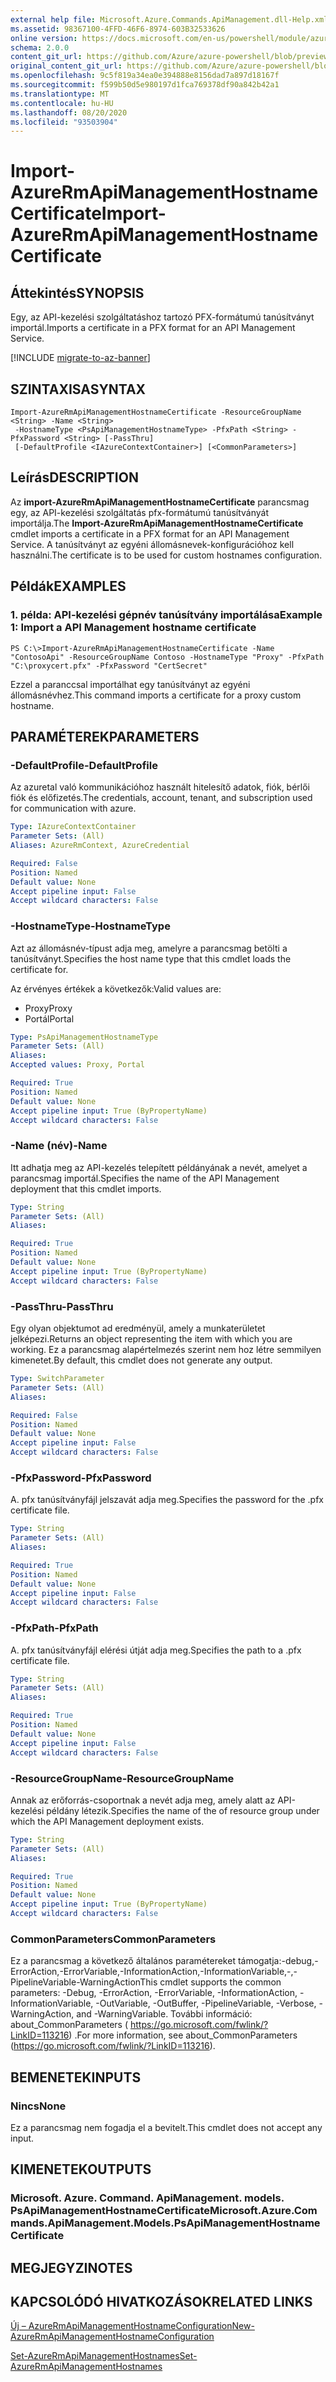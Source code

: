 ```yaml
---
external help file: Microsoft.Azure.Commands.ApiManagement.dll-Help.xml
ms.assetid: 98367100-4FFD-46F6-8974-603B32533626
online version: https://docs.microsoft.com/en-us/powershell/module/azurerm.apimanagement/import-azurermapimanagementhostnamecertificate
schema: 2.0.0
content_git_url: https://github.com/Azure/azure-powershell/blob/preview/src/ResourceManager/ApiManagement/Commands.ApiManagement/help/Import-AzureRmApiManagementHostnameCertificate.md
original_content_git_url: https://github.com/Azure/azure-powershell/blob/preview/src/ResourceManager/ApiManagement/Commands.ApiManagement/help/Import-AzureRmApiManagementHostnameCertificate.md
ms.openlocfilehash: 9c5f819a34ea0e394888e8156dad7a897d18167f
ms.sourcegitcommit: f599b50d5e980197d1fca769378df90a842b42a1
ms.translationtype: MT
ms.contentlocale: hu-HU
ms.lasthandoff: 08/20/2020
ms.locfileid: "93503904"
---
```

# <span data-ttu-id="40582-101">Import-AzureRmApiManagementHostnameCertificate</span><span class="sxs-lookup"><span data-stu-id="40582-101">Import-AzureRmApiManagementHostnameCertificate</span></span>

## <span data-ttu-id="40582-102">Áttekintés</span><span class="sxs-lookup"><span data-stu-id="40582-102">SYNOPSIS</span></span>
<span data-ttu-id="40582-103">Egy, az API-kezelési szolgáltatáshoz tartozó PFX-formátumú tanúsítványt importál.</span><span class="sxs-lookup"><span data-stu-id="40582-103">Imports a certificate in a PFX format for an API Management Service.</span></span>

[!INCLUDE [migrate-to-az-banner](../../includes/migrate-to-az-banner.md)]

## <span data-ttu-id="40582-104">SZINTAXISA</span><span class="sxs-lookup"><span data-stu-id="40582-104">SYNTAX</span></span>

```
Import-AzureRmApiManagementHostnameCertificate -ResourceGroupName <String> -Name <String>
 -HostnameType <PsApiManagementHostnameType> -PfxPath <String> -PfxPassword <String> [-PassThru]
 [-DefaultProfile <IAzureContextContainer>] [<CommonParameters>]
```

## <span data-ttu-id="40582-105">Leírás</span><span class="sxs-lookup"><span data-stu-id="40582-105">DESCRIPTION</span></span>
<span data-ttu-id="40582-106">Az **import-AzureRmApiManagementHostnameCertificate** parancsmag egy, az API-kezelési szolgáltatás pfx-formátumú tanúsítványát importálja.</span><span class="sxs-lookup"><span data-stu-id="40582-106">The **Import-AzureRmApiManagementHostnameCertificate** cmdlet imports a certificate in a PFX format for an API Management Service.</span></span>
<span data-ttu-id="40582-107">A tanúsítványt az egyéni állomásnevek-konfigurációhoz kell használni.</span><span class="sxs-lookup"><span data-stu-id="40582-107">The certificate is to be used for custom hostnames configuration.</span></span>

## <span data-ttu-id="40582-108">Példák</span><span class="sxs-lookup"><span data-stu-id="40582-108">EXAMPLES</span></span>

### <span data-ttu-id="40582-109">1. példa: API-kezelési gépnév tanúsítvány importálása</span><span class="sxs-lookup"><span data-stu-id="40582-109">Example 1: Import a API Management hostname certificate</span></span>
```
PS C:\>Import-AzureRmApiManagementHostnameCertificate -Name "ContosoApi" -ResourceGroupName Contoso -HostnameType "Proxy" -PfxPath "C:\proxycert.pfx" -PfxPassword "CertSecret"
```

<span data-ttu-id="40582-110">Ezzel a paranccsal importálhat egy tanúsítványt az egyéni állomásnévhez.</span><span class="sxs-lookup"><span data-stu-id="40582-110">This command imports a certificate for a proxy custom hostname.</span></span>

## <span data-ttu-id="40582-111">PARAMÉTEREK</span><span class="sxs-lookup"><span data-stu-id="40582-111">PARAMETERS</span></span>

### <span data-ttu-id="40582-112">-DefaultProfile</span><span class="sxs-lookup"><span data-stu-id="40582-112">-DefaultProfile</span></span>
<span data-ttu-id="40582-113">Az azuretal való kommunikációhoz használt hitelesítő adatok, fiók, bérlői fiók és előfizetés.</span><span class="sxs-lookup"><span data-stu-id="40582-113">The credentials, account, tenant, and subscription used for communication with azure.</span></span>
 
```yaml
Type: IAzureContextContainer
Parameter Sets: (All)
Aliases: AzureRmContext, AzureCredential

Required: False
Position: Named
Default value: None
Accept pipeline input: False
Accept wildcard characters: False
```

### <span data-ttu-id="40582-114">-HostnameType</span><span class="sxs-lookup"><span data-stu-id="40582-114">-HostnameType</span></span>
<span data-ttu-id="40582-115">Azt az állomásnév-típust adja meg, amelyre a parancsmag betölti a tanúsítványt.</span><span class="sxs-lookup"><span data-stu-id="40582-115">Specifies the host name type that this cmdlet loads the certificate for.</span></span>

<span data-ttu-id="40582-116">Az érvényes értékek a következők:</span><span class="sxs-lookup"><span data-stu-id="40582-116">Valid values are:</span></span> 

- <span data-ttu-id="40582-117">Proxy</span><span class="sxs-lookup"><span data-stu-id="40582-117">Proxy</span></span>
- <span data-ttu-id="40582-118">Portál</span><span class="sxs-lookup"><span data-stu-id="40582-118">Portal</span></span>

```yaml
Type: PsApiManagementHostnameType
Parameter Sets: (All)
Aliases: 
Accepted values: Proxy, Portal

Required: True
Position: Named
Default value: None
Accept pipeline input: True (ByPropertyName)
Accept wildcard characters: False
```

### <span data-ttu-id="40582-119">-Name (név)</span><span class="sxs-lookup"><span data-stu-id="40582-119">-Name</span></span>
<span data-ttu-id="40582-120">Itt adhatja meg az API-kezelés telepített példányának a nevét, amelyet a parancsmag importál.</span><span class="sxs-lookup"><span data-stu-id="40582-120">Specifies the name of the API Management deployment that this cmdlet imports.</span></span>

```yaml
Type: String
Parameter Sets: (All)
Aliases: 

Required: True
Position: Named
Default value: None
Accept pipeline input: True (ByPropertyName)
Accept wildcard characters: False
```

### <span data-ttu-id="40582-121">-PassThru</span><span class="sxs-lookup"><span data-stu-id="40582-121">-PassThru</span></span>
<span data-ttu-id="40582-122">Egy olyan objektumot ad eredményül, amely a munkaterületet jelképezi.</span><span class="sxs-lookup"><span data-stu-id="40582-122">Returns an object representing the item with which you are working.</span></span>
<span data-ttu-id="40582-123">Ez a parancsmag alapértelmezés szerint nem hoz létre semmilyen kimenetet.</span><span class="sxs-lookup"><span data-stu-id="40582-123">By default, this cmdlet does not generate any output.</span></span>

```yaml
Type: SwitchParameter
Parameter Sets: (All)
Aliases: 

Required: False
Position: Named
Default value: None
Accept pipeline input: False
Accept wildcard characters: False
```

### <span data-ttu-id="40582-124">-PfxPassword</span><span class="sxs-lookup"><span data-stu-id="40582-124">-PfxPassword</span></span>
<span data-ttu-id="40582-125">A. pfx tanúsítványfájl jelszavát adja meg.</span><span class="sxs-lookup"><span data-stu-id="40582-125">Specifies the password for the .pfx certificate file.</span></span>

```yaml
Type: String
Parameter Sets: (All)
Aliases: 

Required: True
Position: Named
Default value: None
Accept pipeline input: False
Accept wildcard characters: False
```

### <span data-ttu-id="40582-126">-PfxPath</span><span class="sxs-lookup"><span data-stu-id="40582-126">-PfxPath</span></span>
<span data-ttu-id="40582-127">A. pfx tanúsítványfájl elérési útját adja meg.</span><span class="sxs-lookup"><span data-stu-id="40582-127">Specifies the path to a .pfx certificate file.</span></span>

```yaml
Type: String
Parameter Sets: (All)
Aliases: 

Required: True
Position: Named
Default value: None
Accept pipeline input: False
Accept wildcard characters: False
```

### <span data-ttu-id="40582-128">-ResourceGroupName</span><span class="sxs-lookup"><span data-stu-id="40582-128">-ResourceGroupName</span></span>
<span data-ttu-id="40582-129">Annak az erőforrás-csoportnak a nevét adja meg, amely alatt az API-kezelési példány létezik.</span><span class="sxs-lookup"><span data-stu-id="40582-129">Specifies the name of the of resource group under which the API Management deployment exists.</span></span>

```yaml
Type: String
Parameter Sets: (All)
Aliases: 

Required: True
Position: Named
Default value: None
Accept pipeline input: True (ByPropertyName)
Accept wildcard characters: False
```

### <span data-ttu-id="40582-130">CommonParameters</span><span class="sxs-lookup"><span data-stu-id="40582-130">CommonParameters</span></span>
<span data-ttu-id="40582-131">Ez a parancsmag a következő általános paramétereket támogatja:-debug,-ErrorAction,-ErrorVariable,-InformationAction,-InformationVariable,-,-PipelineVariable-WarningAction</span><span class="sxs-lookup"><span data-stu-id="40582-131">This cmdlet supports the common parameters: -Debug, -ErrorAction, -ErrorVariable, -InformationAction, -InformationVariable, -OutVariable, -OutBuffer, -PipelineVariable, -Verbose, -WarningAction, and -WarningVariable.</span></span> <span data-ttu-id="40582-132">További információ: about_CommonParameters ( https://go.microsoft.com/fwlink/?LinkID=113216) .</span><span class="sxs-lookup"><span data-stu-id="40582-132">For more information, see about_CommonParameters (https://go.microsoft.com/fwlink/?LinkID=113216).</span></span>

## <span data-ttu-id="40582-133">BEMENETEK</span><span class="sxs-lookup"><span data-stu-id="40582-133">INPUTS</span></span>

### <span data-ttu-id="40582-134">Nincs</span><span class="sxs-lookup"><span data-stu-id="40582-134">None</span></span>
<span data-ttu-id="40582-135">Ez a parancsmag nem fogadja el a bevitelt.</span><span class="sxs-lookup"><span data-stu-id="40582-135">This cmdlet does not accept any input.</span></span>

## <span data-ttu-id="40582-136">KIMENETEK</span><span class="sxs-lookup"><span data-stu-id="40582-136">OUTPUTS</span></span>

### <span data-ttu-id="40582-137">Microsoft. Azure. Command. ApiManagement. models. PsApiManagementHostnameCertificate</span><span class="sxs-lookup"><span data-stu-id="40582-137">Microsoft.Azure.Commands.ApiManagement.Models.PsApiManagementHostnameCertificate</span></span>

## <span data-ttu-id="40582-138">MEGJEGYZI</span><span class="sxs-lookup"><span data-stu-id="40582-138">NOTES</span></span>

## <span data-ttu-id="40582-139">KAPCSOLÓDÓ HIVATKOZÁSOK</span><span class="sxs-lookup"><span data-stu-id="40582-139">RELATED LINKS</span></span>

[<span data-ttu-id="40582-140">Új – AzureRmApiManagementHostnameConfiguration</span><span class="sxs-lookup"><span data-stu-id="40582-140">New-AzureRmApiManagementHostnameConfiguration</span></span>](./New-AzureRmApiManagementHostnameConfiguration.md)

[<span data-ttu-id="40582-141">Set-AzureRmApiManagementHostnames</span><span class="sxs-lookup"><span data-stu-id="40582-141">Set-AzureRmApiManagementHostnames</span></span>](./Set-AzureRmApiManagementHostnames.md)


